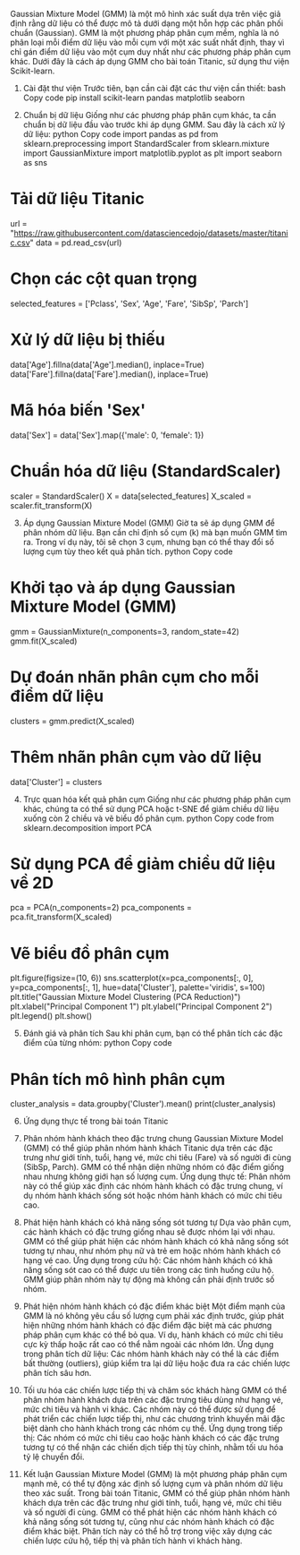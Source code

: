 Gaussian Mixture Model (GMM) là một mô hình xác suất dựa trên việc giả định rằng dữ liệu có thể được mô tả dưới dạng một hỗn hợp các phân phối chuẩn (Gaussian). GMM là một phương pháp phân cụm mềm, nghĩa là nó phân loại mỗi điểm dữ liệu vào mỗi cụm với một xác suất nhất định, thay vì chỉ gán điểm dữ liệu vào một cụm duy nhất như các phương pháp phân cụm khác.
Dưới đây là cách áp dụng GMM cho bài toán Titanic, sử dụng thư viện Scikit-learn.
1. Cài đặt thư viện
Trước tiên, bạn cần cài đặt các thư viện cần thiết:
bash
Copy code
pip install scikit-learn pandas matplotlib seaborn

2. Chuẩn bị dữ liệu
Giống như các phương pháp phân cụm khác, ta cần chuẩn bị dữ liệu đầu vào trước khi áp dụng GMM. Sau đây là cách xử lý dữ liệu:
python
Copy code
import pandas as pd
from sklearn.preprocessing import StandardScaler
from sklearn.mixture import GaussianMixture
import matplotlib.pyplot as plt
import seaborn as sns

# Tải dữ liệu Titanic
url = "https://raw.githubusercontent.com/datasciencedojo/datasets/master/titanic.csv"
data = pd.read_csv(url)

# Chọn các cột quan trọng
selected_features = ['Pclass', 'Sex', 'Age', 'Fare', 'SibSp', 'Parch']

# Xử lý dữ liệu bị thiếu
data['Age'].fillna(data['Age'].median(), inplace=True)
data['Fare'].fillna(data['Fare'].median(), inplace=True)

# Mã hóa biến 'Sex'
data['Sex'] = data['Sex'].map({'male': 0, 'female': 1})

# Chuẩn hóa dữ liệu (StandardScaler)
scaler = StandardScaler()
X = data[selected_features]
X_scaled = scaler.fit_transform(X)

3. Áp dụng Gaussian Mixture Model (GMM)
Giờ ta sẽ áp dụng GMM để phân nhóm dữ liệu. Bạn cần chỉ định số cụm (k) mà bạn muốn GMM tìm ra. Trong ví dụ này, tôi sẽ chọn 3 cụm, nhưng bạn có thể thay đổi số lượng cụm tùy theo kết quả phân tích.
python
Copy code
# Khởi tạo và áp dụng Gaussian Mixture Model (GMM)
gmm = GaussianMixture(n_components=3, random_state=42)
gmm.fit(X_scaled)

# Dự đoán nhãn phân cụm cho mỗi điểm dữ liệu
clusters = gmm.predict(X_scaled)

# Thêm nhãn phân cụm vào dữ liệu
data['Cluster'] = clusters

4. Trực quan hóa kết quả phân cụm
Giống như các phương pháp phân cụm khác, chúng ta có thể sử dụng PCA hoặc t-SNE để giảm chiều dữ liệu xuống còn 2 chiều và vẽ biểu đồ phân cụm.
python
Copy code
from sklearn.decomposition import PCA

# Sử dụng PCA để giảm chiều dữ liệu về 2D
pca = PCA(n_components=2)
pca_components = pca.fit_transform(X_scaled)

# Vẽ biểu đồ phân cụm
plt.figure(figsize=(10, 6))
sns.scatterplot(x=pca_components[:, 0], y=pca_components[:, 1], hue=data['Cluster'], palette='viridis', s=100)
plt.title("Gaussian Mixture Model Clustering (PCA Reduction)")
plt.xlabel("Principal Component 1")
plt.ylabel("Principal Component 2")
plt.legend()
plt.show()

5. Đánh giá và phân tích
Sau khi phân cụm, bạn có thể phân tích các đặc điểm của từng nhóm:
python
Copy code
# Phân tích mô hình phân cụm
cluster_analysis = data.groupby('Cluster').mean()
print(cluster_analysis)

6. Ứng dụng thực tế trong bài toán Titanic
1. Phân nhóm hành khách theo đặc trưng chung
Gaussian Mixture Model (GMM) có thể giúp phân nhóm hành khách Titanic dựa trên các đặc trưng như giới tính, tuổi, hạng vé, mức chi tiêu (Fare) và số người đi cùng (SibSp, Parch). GMM có thể nhận diện những nhóm có đặc điểm giống nhau nhưng không giới hạn số lượng cụm.
Ứng dụng thực tế: Phân nhóm này có thể giúp xác định các nhóm hành khách có đặc trưng chung, ví dụ nhóm hành khách sống sót hoặc nhóm hành khách có mức chi tiêu cao.
2. Phát hiện hành khách có khả năng sống sót tương tự
Dựa vào phân cụm, các hành khách có đặc trưng giống nhau sẽ được nhóm lại với nhau. GMM có thể giúp phát hiện các nhóm hành khách có khả năng sống sót tương tự nhau, như nhóm phụ nữ và trẻ em hoặc nhóm hành khách có hạng vé cao.
Ứng dụng trong cứu hộ: Các nhóm hành khách có khả năng sống sót cao có thể được ưu tiên trong các tình huống cứu hộ. GMM giúp phân nhóm này tự động mà không cần phải định trước số nhóm.
3. Phát hiện nhóm hành khách có đặc điểm khác biệt
Một điểm mạnh của GMM là nó không yêu cầu số lượng cụm phải xác định trước, giúp phát hiện những nhóm hành khách có đặc điểm đặc biệt mà các phương pháp phân cụm khác có thể bỏ qua. Ví dụ, hành khách có mức chi tiêu cực kỳ thấp hoặc rất cao có thể nằm ngoài các nhóm lớn.
Ứng dụng trong phân tích dữ liệu: Các nhóm hành khách này có thể là các điểm bất thường (outliers), giúp kiểm tra lại dữ liệu hoặc đưa ra các chiến lược phân tích sâu hơn.
4. Tối ưu hóa các chiến lược tiếp thị và chăm sóc khách hàng
GMM có thể phân nhóm hành khách dựa trên các đặc trưng tiêu dùng như hạng vé, mức chi tiêu và hành vi khác. Các nhóm này có thể được sử dụng để phát triển các chiến lược tiếp thị, như các chương trình khuyến mãi đặc biệt dành cho hành khách trong các nhóm cụ thể.
Ứng dụng trong tiếp thị: Các nhóm có mức chi tiêu cao hoặc hành khách có các đặc trưng tương tự có thể nhận các chiến dịch tiếp thị tùy chỉnh, nhằm tối ưu hóa tỷ lệ chuyển đổi.

7. Kết luận
Gaussian Mixture Model (GMM) là một phương pháp phân cụm mạnh mẽ, có thể tự động xác định số lượng cụm và phân nhóm dữ liệu theo xác suất.
Trong bài toán Titanic, GMM có thể giúp phân nhóm hành khách dựa trên các đặc trưng như giới tính, tuổi, hạng vé, mức chi tiêu và số người đi cùng. GMM có thể phát hiện các nhóm hành khách có khả năng sống sót tương tự, cũng như các nhóm hành khách có đặc điểm khác biệt. Phân tích này có thể hỗ trợ trong việc xây dựng các chiến lược cứu hộ, tiếp thị và phân tích hành vi khách hàng.

